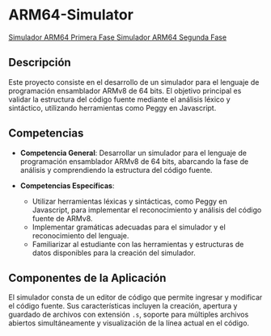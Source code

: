# ARM64-Simulator

[Simulador ARM64 Primera Fase ](https://Aguare.github.io/ARM64-Simulator/Grammar/index.html)
[Simulador ARM64 Segunda Fase ](https://Aguare.github.io/ARM64-Simulator/FASE2/index.html)

## Descripción

Este proyecto consiste en el desarrollo de un simulador para el lenguaje de programación ensamblador ARMv8 de 64 bits. El objetivo principal es validar la estructura del código fuente mediante el análisis léxico y sintáctico, utilizando herramientas como Peggy en Javascript.

## Competencias

- **Competencia General**: Desarrollar un simulador para el lenguaje de programación ensamblador ARMv8 de 64 bits, abarcando la fase de análisis y comprendiendo la estructura del código fuente.
  
- **Competencias Específicas**:
  - Utilizar herramientas léxicas y sintácticas, como Peggy en Javascript, para implementar el reconocimiento y análisis del código fuente de ARMv8.
  - Implementar gramáticas adecuadas para el simulador y el reconocimiento del lenguaje.
  - Familiarizar al estudiante con las herramientas y estructuras de datos disponibles para la creación del simulador.

## Componentes de la Aplicación

El simulador consta de un editor de código que permite ingresar y modificar el código fuente. Sus características incluyen la creación, apertura y guardado de archivos con extensión `.s`, soporte para múltiples archivos abiertos simultáneamente y visualización de la línea actual en el código.


